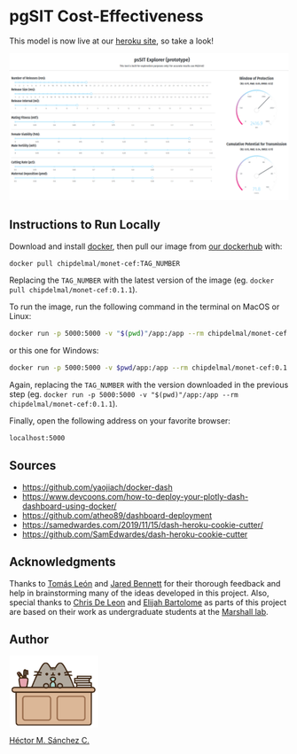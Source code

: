 # pgSIT Cost-Effectiveness

This model is now live at our [heroku site](https://monet-cef.herokuapp.com/), so take a look!

[![](./app/assets/thumb.png)](https://monet-cef.herokuapp.com/)

## Instructions to Run Locally

Download and install [docker](https://docs.docker.com/get-docker/), then pull our  image from [our dockerhub](https://hub.docker.com/repository/docker/chipdelmal/monet-cef) with:

```bash
docker pull chipdelmal/monet-cef:TAG_NUMBER
```

Replacing the `TAG_NUMBER` with the latest version of the image (eg. `docker pull chipdelmal/monet-cef:0.1.1`).

To run the image, run the following command in the terminal on MacOS or Linux:

```bash
docker run -p 5000:5000 -v "$(pwd)"/app:/app --rm chipdelmal/monet-cef:TAG_NUMBER
```

or this one for Windows:

```bash
docker run -p 5000:5000 -v $pwd/app:/app --rm chipdelmal/monet-cef:0.1.4
```

Again, replacing the `TAG_NUMBER` with the version downloaded in the previous step (eg. `docker run -p 5000:5000 -v "$(pwd)"/app:/app --rm chipdelmal/monet-cef:0.1.1`).

Finally, open the following address on your favorite browser:

```bash
localhost:5000
```

## Sources

* https://github.com/yaojiach/docker-dash
* https://www.devcoons.com/how-to-deploy-your-plotly-dash-dashboard-using-docker/
* https://github.com/atheo89/dashboard-deployment
* https://samedwardes.com/2019/11/15/dash-heroku-cookie-cutter/
* https://github.com/SamEdwardes/dash-heroku-cookie-cutter

## Acknowledgments

Thanks to [Tomás León](https://tomasleon.com/) and [Jared Bennett](https://www.linkedin.com/in/jared-bennett-21a7a9a0) for their thorough feedback and help in brainstorming many of the ideas developed in this project. Also, special thanks to [Chris De Leon](https://www.linkedin.com/in/chris-de-leon-96bb361b5) and [Elijah Bartolome](https://www.linkedin.com/in/elijah-bartolome/) as parts of this project are based on their work as undergraduate students at the [Marshall lab](https://www.marshalllab.com/).

## Author

<img src="https://raw.githubusercontent.com/Chipdelmal/pyMSync/master/media/pusheen.jpg" height="130px" align="middle"><br>

[Héctor M. Sánchez C.](chipdelmal.github.io)